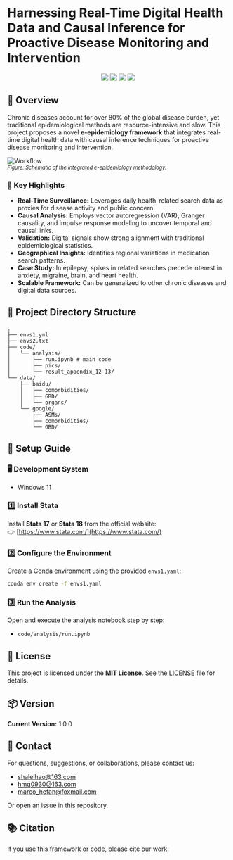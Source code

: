 
# Harnessing Real-Time Digital Health Data and Causal Inference for Proactive Disease Monitoring and Intervention




<p align="center">
  <img src="https://img.shields.io/badge/Stata-17%2F18-lightgrey?logo=stata" />
  <img src="https://img.shields.io/badge/Python-3.8+-blue?logo=python" />
  <img src="https://img.shields.io/badge/License-MIT-green?logo=github" />
  <img src="https://img.shields.io/badge/Version-1.0.0-orange" />
</p>



## 📝 Overview

Chronic diseases account for over 80% of the global disease burden, yet traditional epidemiological methods are resource-intensive and slow. This project proposes a novel **e-epidemiology framework** that integrates real-time digital health data with causal inference techniques for proactive disease monitoring and intervention.

![Workflow](flow.png)  
*<sub>Figure: Schematic of the integrated e-epidemiology methodology.</sub>*

### 🌟 Key Highlights

- **Real-Time Surveillance:** Leverages daily health-related search data as proxies for disease activity and public concern.
- **Causal Analysis:** Employs vector autoregression (VAR), Granger causality, and impulse response modeling to uncover temporal and causal links.
- **Validation:** Digital signals show strong alignment with traditional epidemiological statistics.
- **Geographical Insights:** Identifies regional variations in medication search patterns.
- **Case Study:** In epilepsy, spikes in related searches precede interest in anxiety, migraine, brain, and heart health.
- **Scalable Framework:** Can be generalized to other chronic diseases and digital data sources.


## 📁 Project Directory Structure

```plaintext
.
├── envs1.yml
├── envs2.txt
├── code/
│   └── analysis/
│       ├── run.ipynb # main code
│       ├── pics/
│       └── result_appendix_12-13/
└── data/
    ├── baidu/
    │   ├── comorbidities/
    │   ├── GBD/
    │   └── organs/
    └── google/
        ├── ASMs/
        ├── comorbidities/
        └── GBD/
```


## 🚀 Setup Guide

### 🖥️ Development System

- Windows 11

### 1️⃣ Install Stata

Install **Stata 17** or **Stata 18** from the official website:  
👉 [https://www.stata.com/](https://www.stata.com/)

### 2️⃣ Configure the Environment

Create a Conda environment using the provided `envs1.yaml`:
```bash
conda env create -f envs1.yaml
```

### 3️⃣ Run the Analysis

Open and execute the analysis notebook step by step:
- `code/analysis/run.ipynb`



## 📄 License

This project is licensed under the **MIT License**. See the [LICENSE](LICENSE) file for details.



## 📦 Version

**Current Version:** 1.0.0


## 📧 Contact

For questions, suggestions, or collaborations, please contact us:

- shaleihao@163.com
- hmq0930@163.com
- marco_hefan@foxmail.com

Or open an issue in this repository.



## 📚 Citation

If you use this framework or code, please cite our work:

```

```

